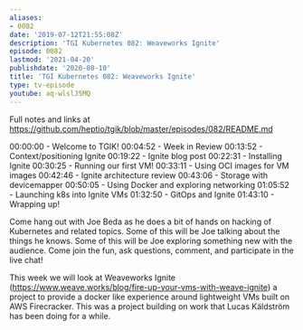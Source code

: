 ```yaml
---
aliases:
- 0082
date: '2019-07-12T21:55:08Z'
description: 'TGI Kubernetes 082: Weaveworks Ignite'
episode: 0082
lastmod: '2021-04-20'
publishdate: '2020-08-10'
title: 'TGI Kubernetes 082: Weaveworks Ignite'
type: tv-episode
youtube: aq-wlslJ5MQ
---
```


Full notes and links at https://github.com/heptio/tgik/blob/master/episodes/082/README.md

00:00:00 - Welcome to TGIK!
00:04:52 - Week in Review
00:13:52 - Context/positioning Ignite
00:19:22 - Ignite blog post
00:22:31 - Installing Ignite
00:30:25 - Running our first VM!
00:33:11 - Using OCI images for VM images
00:42:46 - Ignite architecture review
00:43:06 - Storage with devicemapper
00:50:05 - Using Docker and exploring networking
01:05:52 - Launching k8s into Ignite VMs
01:32:50 - GitOps and Ignite
01:43:10 - Wrapping up!

Come hang out with Joe Beda as he does a bit of hands on hacking of Kubernetes and related topics. Some of this will be Joe talking about the things he knows. Some of this will be Joe exploring something new with the audience. Come join the fun, ask questions, comment, and participate in the live chat!

This week we will look at Weaveworks Ignite (https://www.weave.works/blog/fire-up-your-vms-with-weave-ignite) a project to provide a docker like experience around lightweight VMs built on AWS Firecracker.  This was a project building on work that Lucas Käldström has been doing for a while.